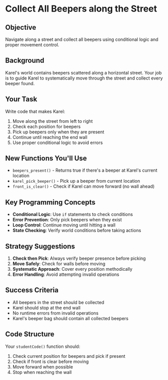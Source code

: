 # Collect All Beepers along the Street

## Objective
Navigate along a street and collect all beepers using conditional logic and proper movement control.

## Background
Karel's world contains beepers scattered along a horizontal street. Your job is to guide Karel to systematically move through the street and collect every beeper found.

## Your Task
Write code that makes Karel:
1. Move along the street from left to right
2. Check each position for beepers
3. Pick up beepers only when they are present
4. Continue until reaching the end wall
5. Use proper conditional logic to avoid errors

## New Functions You'll Use
- `beepers_present()` - Returns true if there's a beeper at Karel's current location
- `karel_pick_beeper()` - Pick up a beeper from current location
- `front_is_clear()` - Check if Karel can move forward (no wall ahead)

## Key Programming Concepts
- **Conditional Logic**: Use `if` statements to check conditions
- **Error Prevention**: Only pick beepers when they exist
- **Loop Control**: Continue moving until hitting a wall
- **State Checking**: Verify world conditions before taking actions

## Strategy Suggestions
1. **Check then Pick**: Always verify beeper presence before picking
2. **Move Safely**: Check for walls before moving
3. **Systematic Approach**: Cover every position methodically
4. **Error Handling**: Avoid attempting invalid operations

## Success Criteria
- All beepers in the street should be collected
- Karel should stop at the end wall
- No runtime errors from invalid operations
- Karel's beeper bag should contain all collected beepers

## Code Structure
Your `studentCode()` function should:
1. Check current position for beepers and pick if present
2. Check if front is clear before moving
3. Move forward when possible
4. Stop when reaching the wall

